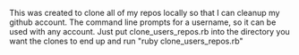 This was created to clone all of my repos locally so that I can cleanup my github account.
The command line prompts for a username, so it can be used with any account.
Just put clone_users_repos.rb into the directory you want the clones to end up and run "ruby clone_users_repos.rb"